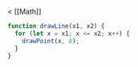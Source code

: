< [[Math]]

```js
function drawLine(x1, x2) {
  for (let x = x1; x <= x2; x++) {
    drawPoint(x, 0);
  }
}
```
